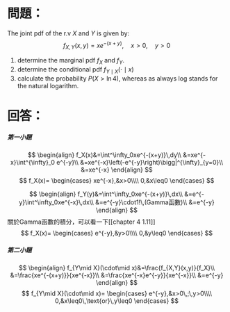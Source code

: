# 問題：
The joint pdf of the r.v $X$ and $Y$ is given by:
$$
f_{X,Y}(x,y)=xe^{-(x+y)},\quad x>0,\quad y>0
$$
1. determine the marginal pdf $f_X$ and $f_Y$.
2. determine the conditional pdf $f_{Y\mid X}(\cdot\mid x)$
3. calculate the probability $P(X>\ln 4)$, whereas as always log stands for the natural logarithm.
# 回答：
##### 第一小題
$$
\begin{align}
f_X(x)&=\int^\infty_0xe^{-(x+y)}\,dy\\
&=xe^{-x}\int^{\infty}_0 e^{-y}\\
&=xe^{-x}\left(-e^{-y}\right)\bigg|^{\infty}_{y=0}\\
&=xe^{-x}
\end{align}
$$
$$
f_X(x)=
\begin{cases}
xe^{-x},&x>0\\\\
0,&x\leq0
\end{cases}
$$

$$
\begin{align}
f_Y(y)&=\int^\infty_0xe^{-(x+y)}\,dx\\
&=e^{-y}\int^\infty_0xe^{-x}\,dx\\
&=e^{-y}\cdot1!\,(Gamma函數)\\
&=e^{-y}
\end{align}
$$
關於Gamma函數的積分，可以看一下[[chapter 4 1.11]]
$$
f_X(x)=
\begin{cases}
e^{-y},&y>0\\\\
0,&y\leq0
\end{cases}
$$
##### 第二小題
$$
\begin{align}
f_{Y\mid X}(\cdot\mid x)&=\frac{f_{X,Y}(x,y)}{f_X}\\
&=\frac{xe^{-(x+y)}}{xe^{-x}}\\
&=\frac{xe^{-x}e^{-y}}{xe^{-x}}\\
&=e^{-y}
\end{align}
$$
$$
f_{Y\mid X}(\cdot\mid x)=
\begin{cases}
e^{-y},&x>0\,;\,y>0\\\\
0,&x\leq0\,\text{or}\,y\leq0
\end{cases}
$$